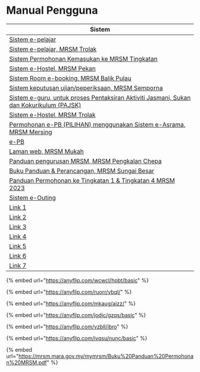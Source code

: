 # Manual Pengguna

| Sistem                                                                                                                                                                                                                                                                                               |
| ---------------------------------------------------------------------------------------------------------------------------------------------------------------------------------------------------------------------------------------------------------------------------------------------------- |
| [Sistem e-pelajar](../../../pautan/material/epelajar-mrsm.pdf)                                                                                                                                                                                                                                       |
| [Sistem e-pelajar, MRSM Trolak](../../../pautan/material/epelajar.pdf)                                                                                                                                                                                                                               |
| [Sistem Permohonan Kemasukan ke MRSM Tingkatan](../../../pautan/material/Sistem-Permohonan-MRSM.pdf)                                                                                                                                                                                                 |
| [Sistem e-Hostel, MRSM Pekan](http://tar.mrsm.edu.my/data/pelajar/asrama/borang-pb.pdf)                                                                                                                                                                                                              |
| [Sistem Room e-booking, MRSM Balik Pulau](../../../pautan/material/Sistem-Room-e-booking.pdf)                                                                                                                                                                                                        |
| [Sistem keputusan ujian/peperiksaan, MRSM Semporna](../../../pautan/material/semakan\_keputusan.pdf)                                                                                                                                                                                                 |
| [Sistem e-guru, untuk proses Pentaksiran Aktiviti Jasmani, Sukan dan Kokurikulum (PAJSK)](../../../pautan/material/eguru.pdf)                                                                                                                                                                        |
| [Sistem e-Hostel, MRSM Trolak](../../../pautan/material/E-HOSTEL.pdf)                                                                                                                                                                                                                                |
| [Permohonan e-PB (PILIHAN) menggunakan Sistem e-Asrama, MRSM Mersing](../../../pautan/material/e-PB.pdf)                                                                                                                                                                                             |
| [e-PB](../../../pautan/material/e-PB.pdf)                                                                                                                                                                                                                                                            |
| [Laman web, MRSM Mukah](../../../pautan/material/web-mukah.pdf)                                                                                                                                                                                                                                      |
| [Panduan pengurusan MRSM, MRSM Pengkalan Chepa](../../../pautan/material/pengurusan\_mrsm.pdf)                                                                                                                                                                                                       |
| [Buku Panduan & Perancangan, MRSM Sungai Besar](https://anyflip.com/mkaug/elxb/)                                                                                                                                                                                                                     |
| [Panduan Permohonan ke Tingkatan 1 & Tingkatan 4 MRSM 2023](https://www.tcer.my/wp-content/uploads/2022/09/Buku-Panduan-Permohonan-MRSM.pdf) |
| [Sistem e-Outing](https://scontent.fmkz1-2.fna.fbcdn.net/v/t1.6435-9/65607382\_3119517554732814\_2550861092335124480\_n.jpg?\_nc\_cat=105\&ccb=1-7&\_nc\_sid=8bfeb9&\_nc\_ohc=e0Kkn8w0gjEAX9GJIYr&\_nc\_ht=scontent.fmkz1-2.fna\&oh=00\_AfA3aoWeeDMzONAojWVq12RRtjisf7X6wuq7WIl3vvO-Sw\&oe=651EA102) |
|[Link 1](https://anyflip.com/wcwcl/hpbt/basic)|
|[Link 2](https://anyflip.com/ruorr/vbql/)|
|[Link 3](https://anyflip.com/mkaug/aizz/)|
|[Link 4](https://anyflip.com/jodjc/gzqs/basic)|
|[Link 5](https://anyflip.com/vzbll/ibro)|
|[Link 6](https://anyflip.com/ivqsu/nunc/basic)|
|[Link 7](https://mrsm.mara.gov.my/mymrsm/Buku%20Panduan%20Permohonan%20MRSM.pdf)|


{% embed url="https://anyflip.com/wcwcl/hpbt/basic" %}

{% embed url="https://anyflip.com/ruorr/vbql/" %}

{% embed url="https://anyflip.com/mkaug/aizz/" %}

{% embed url="https://anyflip.com/jodjc/gzqs/basic" %}

{% embed url="https://anyflip.com/vzbll/ibro" %}

{% embed url="https://anyflip.com/ivqsu/nunc/basic" %}

{% embed url="https://mrsm.mara.gov.my/mymrsm/Buku%20Panduan%20Permohonan%20MRSM.pdf" %}
